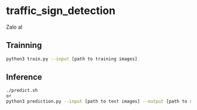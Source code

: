 # traffic_sign_detection
Zalo aI


## Trainning

```bash
python3 train.py --input [path to training images]
```

## Inference

```bash
./predict.sh
or
python3 prediction.py --input [path to test images] --output [path to submission file]
```